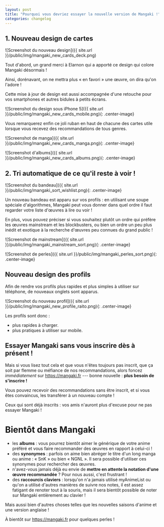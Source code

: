 ```yaml
---
layout: post
title: "Pourquoi vous devriez essayer la nouvelle version de Mangaki !"
categories: changelog
---
```


## 1. Nouveau design de cartes

![Screenshot du nouveau design]({{ site.url }}/public/img/mangaki_new_cards_deck.png)

Tout d'abord, un grand merci à Elarnon qui a apporté ce design qui colore Mangaki désormais !

Ainsi, dorénavant, on ne mettra plus « en favori » une œuvre, on dira qu'on l'adore !

Cette mise à jour de design est aussi accompagnée d'une retouche pour vos smartphones et autres bidules à petits écrans.

![Screenshot du design sous iPhone 5]({{ site.url }}/public/img/mangaki_new_cards_mobile.png){: .center-image}

Vous remarquerez enfin ce joli ruban en haut de chacune des cartes utile lorsque vous recevez des recommandations de tous genres.

![Screenshot de manga]({{ site.url }}/public/img/mangaki_new_cards_manga.png){: .center-image}

![Screenshot d'albums]({{ site.url }}/public/img/mangaki_new_cards_albums.png){: .center-image}

## 2. Tri automatique de ce qu'il reste à voir !

![Screenshot du bandeau]({{ site.url }}/public/img/mangaki_sort_wishlist.png){: .center-image}

Un nouveau bandeau est apparu sur vos profils : en utilisant une soupe spéciale d'algorithmes, Mangaki peut vous donner dans quel ordre il faut regarder votre liste d'œuvres à lire ou voir !

En plus, vous pouvez préciser si vous souhaitez plutôt un ordre qui préfère les œuvres mainstream et les blockbusters, ou bien un ordre un peu plus inédit et exotique à la recherche d'œuvres peu connues du grand public !

![Screenshot de mainstream]({{ site.url }}/public/img/mangaki_mainstream_sort.png){: .center-image}

![Screenshot de perles]({{ site.url }}/public/img/mangaki_perles_sort.png){: .center-image}

## Nouveau design des profils

Afin de rendre vos profils plus rapides et plus simples à utiliser sur téléphone, de nouveaux onglets sont apparus.

![Screenshot du nouveau profil]({{ site.url }}/public/img/mangaki_new_profile_raito.png){: .center-image}

Les profils sont donc :

- plus rapides à charger.
- plus pratiques à utiliser sur mobile.

## Essayer Mangaki sans vous inscrire dès à présent !

Mais si vous lisez tout cela et que vous n'êtes toujours pas inscrit, que ça soit par flemme ou méfiance de nos recommandations, alors foncez *immédiatement* sur <https://mangaki.fr> --- bonne nouvelle : **plus besoin de s'inscrire !**

Vous pouvez recevoir des recommandations sans être inscrit, et si vous êtes convaincus, les transférer à un nouveau compte !

Ceux qui sont déjà inscrits : vos amis n'auront plus d'excuse pour ne pas essayer Mangaki !

# Bientôt dans Mangaki

- les **albums** : vous pourrez bientôt aimer le générique de votre anime préféré et vous faire recommander des œuvres en rapport à celui-ci !
- des **synonymes** : parfois on aime bien abréger le titre d'un long manga ou anime : « SnK » ou bien « NGNL ». Il sera possible d'utiliser ces synonymes pour rechercher des œuvres.
- n'avez-vous jamais déjà eu envie de **mettre en attente la notation d'une œuvre recommandée** ? Pour nous aussi, c'est frustrant !
- des **raccourcis claviers** : lorsqu'on n'a jamais utilisé myAnimeList ou qu'on a utilisé d'autres manières de suivre nos notes, il est assez fatigant de renoter tout à la souris, mais il sera bientôt possible de noter sur Mangaki entièrement au clavier !

Mais aussi bien d'autres choses telles que les nouvelles saisons d'anime et une version anglaise !

À bientôt sur <https://mangaki.fr> pour quelques perles !
